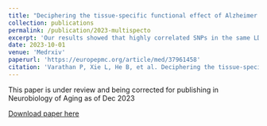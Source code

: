 ```yaml
---
title: "Deciphering the tissue-specific functional effect of Alzheimer risk SNPs with deep genome annotation."
collection: publications
permalink: /publication/2023-multispecto
excerpt: 'Our results showed that highly correlated SNPs in the same LD block could have distinct impact on the downstream functions. Although some GWAS lead SNPs ... '
date: 2023-10-01
venue: 'Medrxiv'
paperurl: 'https://europepmc.org/article/med/37961458'
citation: 'Varathan P, Xie L, He B, et al. Deciphering the tissue-specific functional effect of Alzheimer risk SNPs with deep genome annotation. Medrxiv : the Preprint Server for Health Sciences. 2023 Oct:2023.10.23.23297399. DOI: 10.1101/2023.10.23.23297399. PMID: 37961458.'
---
```


This paper is under review and being corrected for publishing in Neurobiology of Aging as of Dec 2023

[Download paper here](http://academicpages.github.io/files/paper3.pdf)

